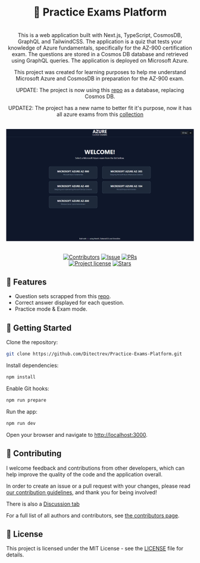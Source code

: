 <h1 align="center">🧪 Practice Exams Platform</h1>
<br />

<div align="center">
This is a web application built with Next.js, TypeScript, CosmosDB, GraphQL and TailwindCSS. The application is a quiz
that tests your knowledge of Azure fundamentals, specifically for the AZ-900 certification exam. The questions are
stored in a Cosmos DB database and retrieved using GraphQL queries. The application is deployed on Microsoft Azure.

This project was created for learning purposes to help me understand Microsoft Azure and CosmosDB in preparation for
the AZ-900 exam.

UPDATE: The project is now using this
[repo](https://github.com/Ditectrev/Microsoft-Azure-AZ-900-Microsoft-Azure-Fundamentals-Exam-Questions-Answers) as a
database, replacing Cosmos DB.

UPDATE2: The project has a new name to better fit it's purpose, now it has all azure exams from this [collection](https://github.com/Ditectrev)

</div>

<br />
<img src="ace.gif"/>

<div align="center">
<br />

[![Contributors](https://img.shields.io/github/contributors/Ditectrev/Practice-Exams-Platform?style=flat-square)](../../graphs/contributors)
[![Issue](https://img.shields.io/github/issues/Ditectrev/Practice-Exams-Platform?style=flat-square)](../../issues)
[![PRs](https://img.shields.io/github/issues-pr/Ditectrev/Practice-Exams-Platform?style=flat-square)](../../pulls)
<br>
[![Project license](https://img.shields.io/github/license/Ditectrev/Practice-Exams-Platform?style=flat-square)](LICENSE)
[![Stars](https://img.shields.io/github/stars/Ditectrev/Practice-Exams-Platform?style=flat-square)](../../Practice-Exams-Platform/stargazers)

</div>

## 🌟 Features

- Question sets scrapped from this
  [repo](https://github.com/Ditectrev).
- Correct answer displayed for each question.
- Practice mode & Exam mode.

## 🌱 Getting Started

Clone the repository:

```bash
git clone https://github.com/Ditectrev/Practice-Exams-Platform.git
```

Install dependencies:

```bash
npm install
```

Enable Git hooks:

```bash
npm run prepare
```

Run the app:

```bash
npm run dev
```

Open your browser and navigate to [http://localhost:3000](http://localhost:3000).

## 👥 Contributing

I welcome feedback and contributions from other developers, which can help improve the quality of the code and the
application overall.

In order to create an issue or a pull request with your changes, please read
[our contribution guidelines](CONTRIBUTING.md), and thank you for being involved!

There is also a [Discussion tab](../../discussions)

For a full list of all authors and contributors, see
[the contributors page](../../contributors).

## 📜 License

This project is licensed under the MIT License - see the [LICENSE](LICENSE) file for details.
